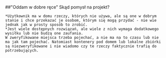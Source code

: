 ##"Oddam w dobre ręce"
Skąd pomysł na projekt?

    *Użytkownik ma w domu rzeczy, których nie używa, ale są one w dobrym stanie i chce przekazać je osobom, którym się mogą przydać - nie wie jednak jak w prosty sposób to zrobić.
    *Jest wiele dostępnych rozwiązań, ale wiele z nich wymaga dodatkowego wysiłku lub nie budzą one zaufania.
    W zweryfikowane miejsca trzeba pojechać, a nie ma na to czasu lub nie ma jak tam pojechać. Natomiast kontenery pod domem lub lokalne zbiórki są niezweryfikowane i nie wiadomo czy te rzeczy faktycznie trafią do potrzebujących.
